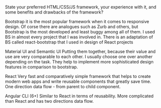 State your preferred HTML/CSS/JS framework, your experience with it,
and some benefits and drawbacks of the framework?


Bootstrap
it is the most popular framework when it comes to responsive design. Of corse there are analogues such as Zurb and others, but Bootstrap is the most developed and least buggy among all of them. I used BS in almost every project that I was involved in. There is an adaptation of BS called react-bootstrap that I used in design of React projects  

Material UI and Semantic UI
Putting them together, because their value and use are very comparable to each other. I usually choose one over another depending on the task. They help to implement more sophisticated design features in comparison to bootstrap.

React
Very fast and comparatively simple framework that helps to create modern web apps and write reusable components that greatly  save time. One direction data flow - from parent to child component.

Angular CLI (6+)
Similar to React in terms of reusability. More complicated than React and has two directions data flow.
